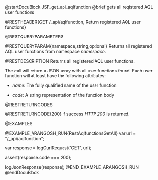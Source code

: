 
@startDocuBlock JSF_get_api_aqlfunction
@brief gets all reqistered AQL user functions

@RESTHEADER{GET /_api/aqlfunction, Return registered AQL user functions}

@RESTQUERYPARAMETERS

@RESTQUERYPARAM{namespace,string,optional}
Returns all registered AQL user functions from namespace *namespace*.

@RESTDESCRIPTION
Returns all registered AQL user functions.

The call will return a JSON array with all user functions found. Each user
function will at least have the following attributes:

- *name*: The fully qualified name of the user function

- *code*: A string representation of the function body

@RESTRETURNCODES

@RESTRETURNCODE{200}
if success *HTTP 200* is returned.

@EXAMPLES

@EXAMPLE_ARANGOSH_RUN{RestAqlfunctionsGetAll}
  var url = "/_api/aqlfunction";

  var response = logCurlRequest('GET', url);

  assert(response.code === 200);

  logJsonResponse(response);
@END_EXAMPLE_ARANGOSH_RUN
@endDocuBlock
